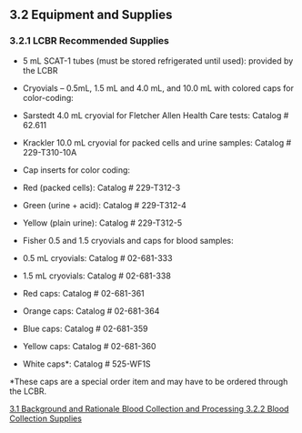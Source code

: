 ## 3.2 Equipment and Supplies

### 3.2.1 LCBR Recommended Supplies

* 5 mL SCAT-1 tubes (must be stored refrigerated until used): provided by the LCBR
* Cryovials – 0.5mL, 1.5 mL and 4.0 mL, and 10.0 mL with colored caps for color-coding:

 * Sarstedt 4.0 mL cryovial for Fletcher Allen Health Care tests:  Catalog # 62.611
 * Krackler 10.0 mL cryovial for packed cells and urine samples:  Catalog # 229-T310-10A

* Cap inserts for color coding:

 * Red (packed cells): Catalog # 229-T312-3
 * Green (urine + acid): Catalog # 229-T312-4
 * Yellow (plain urine): Catalog # 229-T312-5

* Fisher 0.5 and 1.5 cryovials and caps for blood samples:

 * 0.5 mL cryovials: Catalog # 02-681-333
 * 1.5 mL cryovials: Catalog # 02-681-338
 * Red caps: Catalog # 02-681-361
 * Orange caps: Catalog # 02-681-364
 * Blue caps: Catalog # 02-681-359
 * Yellow caps: Catalog # 02-681-360
 * White caps*: Catalog # 525-WF1S

*These caps are a special order item and may have to be ordered through the LCBR.



<div class="center">
<div class="btn-group">
  <a href=":pages_path:/manuals/blood-collection-processing/3-01-background.md" class="btn btn-default">
    <span class="glyphicon glyphicon-chevron-left"></span>
    3.1 Background and Rationale
  </a>

  <a href=":pages_path:/manuals/blood-collection-processing" class="btn btn-default">
    <span class="glyphicon glyphicon-chevron-up"></span>
    Blood Collection and Processing
  </a>

  <a href=":pages_path:/manuals/blood-collection-processing/3-02-02-collection-supplies.md" class="btn btn-success">
    3.2.2 Blood Collection Supplies
    <span class="glyphicon glyphicon-chevron-right"></span>
  </a>
</div>
</div>
